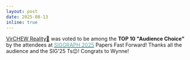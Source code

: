 ```yaml
---
layout: post
date: 2025-08-13
inline: true
---
```


[VirCHEW Reality🍡](https://doi.org/10.1145/3721238.3730694) was voted to be among the **TOP 10 "Audience Choice"** by the attendees at [<span style="color: #4DAAA6;">SIGGRAPH 2025</span>](https://s2025.siggraph.org/) Papers Fast Forward! Thanks all the audience and the SIG'25 Ts😉! Congrats to Wynne!